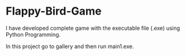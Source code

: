 # Flappy-Bird-Game
I have developed complete game with the executable file (.exe) using Python Programming.

In this project go to gallery and then run main1.exe.

